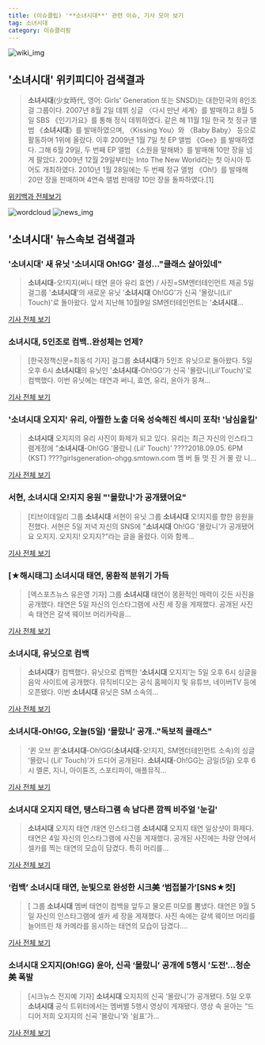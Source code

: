 ```yaml
---
title: (이슈클립) '**소녀시대**' 관련 이슈, 기사 모아 보기
tag: 소녀시대
category: 이슈클리핑
---
```

![wiki_img](https://user-images.githubusercontent.com/42597476/44503234-41136a80-a6d0-11e8-9071-6fc6418eafe4.png)
## **'**소녀시대**'** 위키피디아 검색결과
>**소녀시대**(少女時代, 영어: Girls' Generation 또는 SNSD)는 대한민국의 8인조 걸 그룹이다. 2007년 8월 2일 데뷔 싱글 〈다시 만난 세계〉를 발매하고 8월 5일 SBS 《인기가요》를 통해 정식 데뷔하였다. 같은 해 11월 1일 한국 첫 정규 앨범 《**소녀시대**》를 발매하였으며, 〈Kissing You〉와 〈Baby Baby〉 등으로 활동하며 1위에 올랐다. 이후 2009년 1월 7일 첫 EP 앨범 《Gee》를 발매하였다. 그해 6월 29일, 두 번째 EP 앨범 《소원을 말해봐》를 발매해 10만 장을 넘게 팔았다. 2009년 12월 29일부터는 Into The New World라는 첫 아시아 투어도 개최하였다. 2010년 1월 28일에는 두 번째 정규 앨범 《Oh!》를 발매해 20만 장을 판매하며 4연속 앨범 판매량 10만 장을 돌파하였다.[1]

<a href="https://ko.wikipedia.org/wiki/소녀시대" target="_blank">위키백과 전체보기</a>

![wordcloud](https://s3.ap-northeast-2.amazonaws.com/lyrics101-wordcloud/2018-09-05-1536145050.png)
![news_img](https://user-images.githubusercontent.com/42597476/44507050-1206f400-a6e4-11e8-8d98-7ffbfebb353f.png)
## **'**소녀시대**'** 뉴스속보 검색결과
### '**소녀시대**' 새 유닛 '**소녀시대** Oh!GG' 결성…"클래스 살아있네"

>**소녀시대**-오!지지(써니 태연 윤아 유리 효연) / 사진=SM엔터테인먼트 제공 5일 걸그룹 '**소녀시대**'의 새로운 유닛 '**소녀시대** Oh!GG'가 신곡 '몰랐니(Lil' Touch)'로 돌아왔다. 앞서 지난해 10월9일 SM엔터테인먼트는 '**소녀시대**...

<a href="http://view.asiae.co.kr/news/view.htm?idxno=2018090519254691361" target="_blank">기사 전체 보기</a>

### **소녀시대**, 5인조로 컴백..완성체는 언제?

>[한국정책신문=최동석 기자] 걸그룹 **소녀시대**가 5인조 유닛으로 돌아왔다. 5일 오후 6시 **소녀시대**의 유닛인 '**소녀시대**-Oh!GG'가 신곡 '몰랐니(Lil'Touch)'로 컴백했다. 이번 유닛에는 태연과 써니, 효연, 유리, 윤아가 뭉쳐...

<a href="http://www.kpinews.co.kr/news/articleView.html?idxno=80623" target="_blank">기사 전체 보기</a>

### '**소녀시대** 오지지' 유리, 아찔한 노출 더욱 성숙해진 섹시미 포착! '남심올킬'

>**소녀시대** 오지지의 유리 사진이 화제가 되고 있다. 유리는 최근 자신의 인스타그램계정에 "**소녀시대**-Oh!GG ‘몰랐니 (Lil’ Touch)’ ????2018.09.05. 6PM (KST) ????girlsgeneration-ohgg.smtown.com 멤 버 들 멋 진 거 몰 랐 니...

<a href="http://www.joongdo.co.kr/main/view.php?key=20180905001914127" target="_blank">기사 전체 보기</a>

### 서현, **소녀시대** 오!지지 응원 "'몰랐니'가 공개됐어요"

>[티브이데일리 그룹 **소녀시대** 서현이 유닛 그룹 **소녀시대** 오!지지를 향한 응원을 전했다. 서현은 5일 저녁 자신의 SNS에 "**소녀시대** Oh!GG '몰랐니'가 공개됐어요 오지지. 오지지! 오지지?"라는 글을 올렸다. 이와 함께...

<a href="http://tvdaily.asiae.co.kr/read.php3?aid=15361437071392292010" target="_blank">기사 전체 보기</a>

### [★해시태그] **소녀시대** 태연, 몽환적 분위기 가득

>[엑스포츠뉴스 유은영 기자] 그룹 **소녀시대** 태연이 몽환적인 매력이 깃든 사진을 공개했다. 태연은 5일 자신의 인스타그램에 사진 세 장을 게재했다. 공개된 사진 속 태연은 갈색 웨이브 머리카락을...

<a href="http://www.xportsnews.com/?ac=article_view&entry_id=1015940" target="_blank">기사 전체 보기</a>

### **소녀시대**, 유닛으로 컴백

>**소녀시대**가 컴백했다. 유닛으로 컴백한 ‘**소녀시대** 오지지’는 5일 오후 6시 싱글을 음악 사이트에 공개했다. 뮤직비디오는 공식 홈페이지 및 유튜브, 네이버TV 등에 오픈됐다.   이번 **소녀시대** 유닛은 SM 소속의...

<a href="http://www.kukinews.com/news/article.html?no=583008" target="_blank">기사 전체 보기</a>

### **소녀시대**-Oh!GG, 오늘(5일) ‘몰랐니’ 공개.."독보적 클래스"

> ‘퀸 오브 퀸’**소녀시대**-Oh!GG(**소녀시대**-오!지지, SM엔터테인먼트 소속)의 싱글 ‘몰랐니 (Lil’ Touch)’가 드디어 공개된다. **소녀시대**-Oh!GG는 금일(5일) 오후 6시 멜론, 지니, 아이튠즈, 스포티파이, 애플뮤직...

<a href="http://www.osen.co.kr/article/G1110982504" target="_blank">기사 전체 보기</a>

### **소녀시대** 오지지 태연, 탱스타그램 속 남다른 깜찍 비주얼 '눈길'

>**소녀시대** 오지지 태연 /태연 인스타그램  **소녀시대** 오지지 태연 일상샷이 화제다.  태연은 4일 자신의 인스타그램에 사진을 게재했다.  공개된 사진에는 차량 안에서 셀카를 찍는 태연의 모습이 담겼다.  특히 머리를...

<a href="http://www.kyeongin.com/main/view.php?key=20180905001945392" target="_blank">기사 전체 보기</a>

### ‘컴백’ **소녀시대** 태연, 눈빛으로 완성한 시크美 ‘범접불가’[SNS★컷]

>[ 그룹 **소녀시대** 멤버 태연이 컴백을 앞두고 물오른 미모를 뽐냈다. 태연은 9월 5일 자신의 인스타그램에 셀카 세 장을 게재했다. 사진 속에는 갈색 웨이브 머리를 늘어뜨린 채 카메라를 응시하는 태연의 모습이 담겼다....

<a href="http://www.newsen.com/news_view.php?uid=201809051023231110" target="_blank">기사 전체 보기</a>

### **소녀시대** 오지지(Oh!GG) 윤아, 신곡 ‘몰랐니’ 공개에 5행시 '도전'…청순美 폭발

>[시크뉴스 전지예 기자] **소녀시대** 오지지의 신곡 ‘몰랐니’가 공개됐다. 5일 오후 **소녀시대** 공식 트위터에서는 멤버별 5행시 영상이 게재됐다. 영상 속 윤아는 “드디어 저희 오지지의 신곡 ‘몰랐니’와 ‘쉼표’가...

<a href="http://chicnews.mk.co.kr/article.php?aid=1536140144210357005" target="_blank">기사 전체 보기</a>



